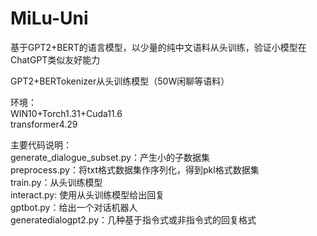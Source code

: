 # MiLu-Uni
基于GPT2+BERT的语言模型，以少量的纯中文语料从头训练，验证小模型在ChatGPT类似友好能力

GPT2+BERTokenizer从头训练模型（50W闲聊等语料）

环境：<br>
WIN10+Torch1.31+Cuda11.6 <br>
transformer4.29<br>

主要代码说明：<br>
generate_dialogue_subset.py：产生小的子数据集<br>
preprocess.py：将txt格式数据集作序列化，得到pkl格式数据集<br>
train.py：从头训练模型<br>
interact.py: 使用从头训练模型给出回复<br>
gptbot.py：给出一个对话机器人<br>
generatedialogpt2.py：几种基于指令式或非指令式的回复格式<br>
